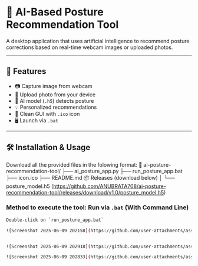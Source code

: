 # 🤖 AI-Based Posture Recommendation Tool

A desktop application that uses artificial intelligence to recommend posture corrections based on real-time webcam images or uploaded photos.

---

## 📌 Features

- 📷 Capture image from webcam
- 📁 Upload photo from your device
- 🧠 AI model (`.h5`) detects posture
- 💡 Personalized recommendations
- 🎨 Clean GUI with `.ico` icon
- 🖥️ Launch via `.bat` 

---

## 🛠️ Installation & Usage
Download all the provided files in the folowing format:
📁 ai-posture-recommendation-tool/
├── ai_posture_app.py
├── run_posture_app.bat
├── icon.ico
├── README.md
📦 Releases (download below)
│ └── posture_model.h5 (https://github.com/ANUBRATA708/ai-posture-recommendation-tool/releases/download/v1.0/posture_model.h5)


### Method to execute the tool: Run via `.bat` (With Command Line)
```bash
Double-click on `run_posture_app.bat`

![Screenshot 2025-06-09 202158](https://github.com/user-attachments/assets/12608a6b-8094-4a0e-a3c8-60dd308a0155)


![Screenshot 2025-06-09 202918](https://github.com/user-attachments/assets/fba7d285-2be1-49a0-a0ba-8bb071a8353d)

![Screenshot 2025-06-09 202833](https://github.com/user-attachments/assets/53c4147f-0318-474f-8644-ce7bb22c8286)


